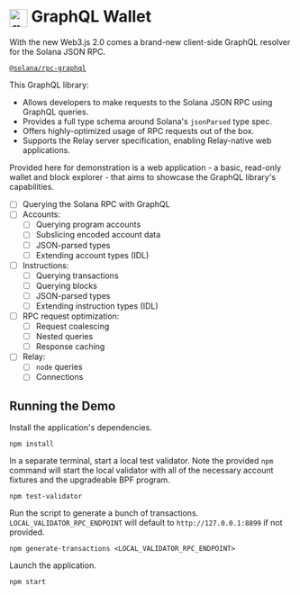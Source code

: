 # <img src="https://upload.wikimedia.org/wikipedia/commons/thumb/1/17/GraphQL_Logo.svg/1024px-GraphQL_Logo.svg.png?20161105194737" alt="graphql-icon" width="32" align="center"/> GraphQL Wallet

With the new Web3.js 2.0 comes a brand-new client-side GraphQL resolver for the 
Solana JSON RPC.

[`@solana/rpc-graphql`](https://www.npmjs.com/package/@solana/rpc-graphql)

This GraphQL library:

- Allows developers to make requests to the Solana JSON RPC using GraphQL 
  queries.
- Provides a full type schema around Solana's `jsonParsed` type spec.
- Offers highly-optimized usage of RPC requests out of the box.
- Supports the Relay server specification, enabling Relay-native web
  applications.

Provided here for demonstration is a web application - a basic, read-only wallet 
and block explorer - that aims to showcase the GraphQL library's capabilities.

- [ ] Querying the Solana RPC with GraphQL
- [ ] Accounts:
  - [ ] Querying program accounts
  - [ ] Subslicing encoded account data
  - [ ] JSON-parsed types
  - [ ] Extending account types (IDL)
- [ ] Instructions:
  - [ ] Querying transactions
  - [ ] Querying blocks
  - [ ] JSON-parsed types
  - [ ] Extending instruction types (IDL)
- [ ] RPC request optimization:
  - [ ] Request coalescing
  - [ ] Nested queries
  - [ ] Response caching
- [ ] Relay:
  - [ ] `node` queries
  - [ ] Connections

## Running the Demo

Install the application's dependencies.

```
npm install
```

In a separate terminal, start a local test validator.
Note the provided `npm` command will start the local validator with all of the
necessary account fixtures and the upgradeable BPF program.

```
npm test-validator
```

Run the script to generate a bunch of transactions.
`LOCAL_VALIDATOR_RPC_ENDPOINT` will default to `http://127.0.0.1:8899` if not
provided.

```
npm generate-transactions <LOCAL_VALIDATOR_RPC_ENDPOINT>
```

Launch the application.

```
npm start
```
